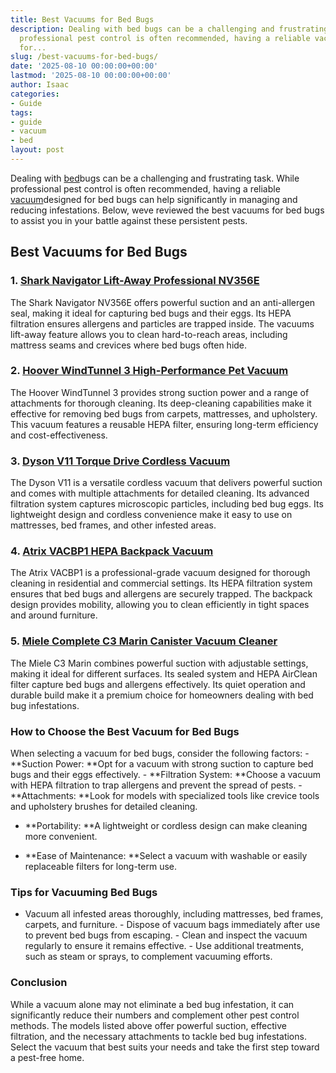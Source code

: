 ```yaml
---
title: Best Vacuums for Bed Bugs
description: Dealing with bed bugs can be a challenging and frustrating task. While
  professional pest control is often recommended, having a reliable vacuum designed
  for...
slug: /best-vacuums-for-bed-bugs/
date: '2025-08-10 00:00:00+00:00'
lastmod: '2025-08-10 00:00:00+00:00'
author: Isaac
categories:
- Guide
tags:
- guide
- vacuum
- bed
layout: post
---
```

Dealing with [bed](https://pestpolicy.com/bed-bugs-vs-other-pests/)bugs can be a challenging and frustrating task. While professional pest control is often recommended, having a reliable [vacuum](https://pestpolicy.com/best-vacuum-for-bed-bugs/)designed for bed bugs can help significantly in managing and reducing infestations. Below, weve reviewed the best vacuums for bed bugs to assist you in your battle against these persistent pests.

##  Best Vacuums for Bed Bugs

### 1. [Shark Navigator Lift-Away Professional NV356E](https://www.amazon.com/dp/B07HFX8H5Q?tag=p-policy-20)

The Shark Navigator NV356E offers powerful suction and an anti-allergen seal, making it ideal for capturing bed bugs and their eggs. Its HEPA filtration ensures allergens and particles are trapped inside. The vacuums lift-away feature allows you to clean hard-to-reach areas, including mattress seams and crevices where bed bugs often hide.

### 2. [Hoover WindTunnel 3 High-Performance Pet Vacuum](https://www.amazon.com/dp/B08M7ZV5D1?tag=p-policy-20)

The Hoover WindTunnel 3 provides strong suction power and a range of attachments for thorough cleaning. Its deep-cleaning capabilities make it effective for removing bed bugs from carpets, mattresses, and upholstery. This vacuum features a reusable HEPA filter, ensuring long-term efficiency and cost-effectiveness.

### 3. [Dyson V11 Torque Drive Cordless Vacuum](https://www.amazon.com/dp/B07YN9XDP2?tag=p-policy-20)

The Dyson V11 is a versatile cordless vacuum that delivers powerful suction and comes with multiple attachments for detailed cleaning. Its advanced filtration system captures microscopic particles, including bed bug eggs. Its lightweight design and cordless convenience make it easy to use on mattresses, bed frames, and other infested areas.

### 4. [Atrix VACBP1 HEPA Backpack Vacuum](https://www.amazon.com/dp/B08CYW7BW6?tag=p-policy-20)

The Atrix VACBP1 is a professional-grade vacuum designed for thorough cleaning in residential and commercial settings. Its HEPA filtration system ensures that bed bugs and allergens are securely trapped. The backpack design provides mobility, allowing you to clean efficiently in tight spaces and around furniture.

### 5. [Miele Complete C3 Marin Canister Vacuum Cleaner](https://www.amazon.com/dp/B0899GGYBR?tag=p-policy-20)

The Miele C3 Marin combines powerful suction with adjustable settings, making it ideal for different surfaces. Its sealed system and HEPA AirClean filter capture bed bugs and allergens effectively. Its quiet operation and durable build make it a premium choice for homeowners dealing with bed bug infestations.

###  How to Choose the Best Vacuum for Bed Bugs

When selecting a vacuum for bed bugs, consider the following factors: - **Suction Power: **Opt for a vacuum with strong suction to capture bed bugs and their eggs effectively. - **Filtration System: **Choose a vacuum with HEPA filtration to trap allergens and prevent the spread of pests. - **Attachments: **Look for models with specialized tools like crevice tools and upholstery brushes for detailed cleaning.

- **Portability: **A lightweight or cordless design can make cleaning more convenient.

- **Ease of Maintenance: **Select a vacuum with washable or easily replaceable filters for long-term use.

###  Tips for Vacuuming Bed Bugs

- Vacuum all infested areas thoroughly, including mattresses, bed frames, carpets, and furniture. - Dispose of vacuum bags immediately after use to prevent bed bugs from escaping. - Clean and inspect the vacuum regularly to ensure it remains effective. - Use additional treatments, such as steam or sprays, to complement vacuuming efforts.

###  Conclusion

While a vacuum alone may not eliminate a bed bug infestation, it can significantly reduce their numbers and complement other pest control methods. The models listed above offer powerful suction, effective filtration, and the necessary attachments to tackle bed bug infestations. Select the vacuum that best suits your needs and take the first step toward a pest-free home.